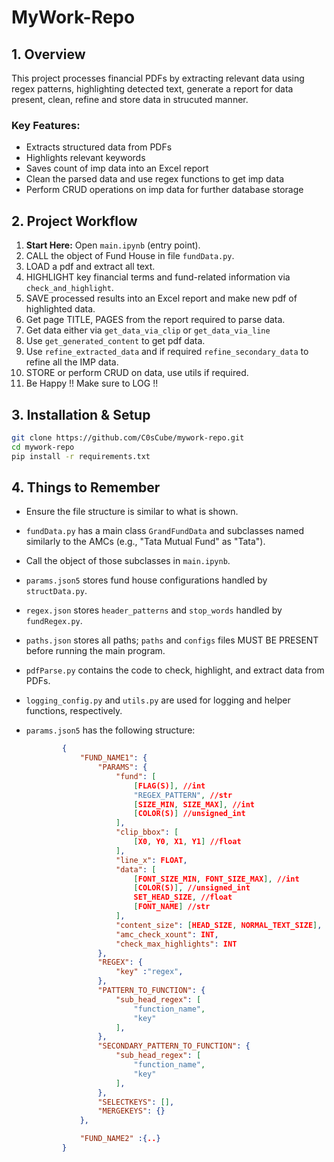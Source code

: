 # **MyWork-Repo**  

## **1. Overview**  

This project processes financial PDFs by extracting relevant data using regex patterns, highlighting detected text, generate a report for data present, clean, refine and store data in strucuted manner.

### **Key Features:**  

- Extracts structured data from PDFs  
- Highlights relevant keywords  
- Saves count of imp data into an Excel report
- Clean the parsed data and use regex functions to get imp data
- Perform CRUD operations on imp data for further database storage

## **2. Project Workflow**  

1. **Start Here:** Open `main.ipynb` (entry point).
2. CALL the object of Fund House in file `fundData.py`.
3. LOAD a pdf and extract all text.  
4. HIGHLIGHT key financial terms and fund-related information via `check_and_highlight`.  
5. SAVE processed results into an Excel report and make new pdf of highlighted data.
6. Get page TITLE, PAGES from the report required to parse data.
7. Get data either via `get_data_via_clip` or `get_data_via_line`
8. Use `get_generated_content` to get pdf data.
9. Use `refine_extracted_data` and if required `refine_secondary_data` to refine all the IMP data.
10. STORE or perform CRUD on data, use utils if required.
11. Be Happy !! Make sure to LOG !!

## **3. Installation & Setup**  

```bash
git clone https://github.com/C0sCube/mywork-repo.git  
cd mywork-repo  
pip install -r requirements.txt  
```

## **4. Things to Remember**

- Ensure the file structure is similar to what is shown.
- `fundData.py` has a main class `GrandFundData` and subclasses named similarly to the AMCs (e.g., "Tata Mutual Fund" as "Tata").
- Call the object of those subclasses in `main.ipynb`.
- `params.json5` stores fund house configurations handled by `structData.py`.
- `regex.json` stores `header_patterns` and `stop_words` handled by `fundRegex.py`.
- `paths.json` stores all paths; `paths` and `configs` files MUST BE PRESENT before running the main program.
- `pdfParse.py` contains the code to check, highlight, and extract data from PDFs.
- `logging_config.py` and `utils.py` are used for logging and helper functions, respectively.
- `params.json5` has the following structure:

    ```json
            {
                "FUND_NAME1": {
                    "PARAMS": {
                        "fund": [
                            [FLAG(S)], //int
                            "REGEX_PATTERN", //str
                            [SIZE_MIN, SIZE_MAX], //int
                            [COLOR(S)] //unsigned_int
                        ],
                        "clip_bbox": [
                            [X0, Y0, X1, Y1] //float
                        ],
                        "line_x": FLOAT,
                        "data": [
                            [FONT_SIZE_MIN, FONT_SIZE_MAX], //int
                            [COLOR(S)], //unsigned_int
                            SET_HEAD_SIZE, //float
                            [FONT_NAME] //str
                        ],
                        "content_size": [HEAD_SIZE, NORMAL_TEXT_SIZE], //float
                        "amc_check_xount": INT,
                        "check_max_highlights": INT
                    },
                    "REGEX": {
                        "key" :"regex", 
                    },
                    "PATTERN_TO_FUNCTION": {
                        "sub_head_regex": [
                            "function_name",
                            "key"
                        ],
                    },
                    "SECONDARY_PATTERN_TO_FUNCTION": {
                        "sub_head_regex": [
                            "function_name",
                            "key"
                        ],
                    },
                    "SELECTKEYS": [],
                    "MERGEKEYS": {}
                },

                "FUND_NAME2" :{..}
            }
    ```
